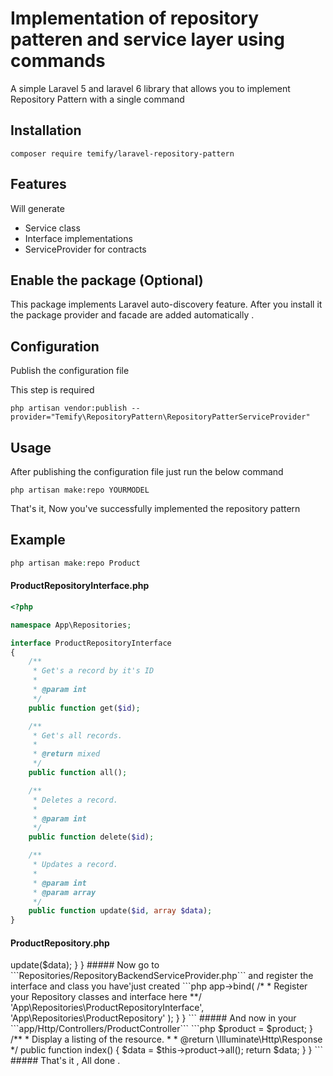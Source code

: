 # Implementation of repository patteren and service layer using commands

A simple Laravel 5 and laravel 6 library that allows you to implement Repository Pattern with a single command

## Installation

```
composer require temify/laravel-repository-pattern
```

## Features

Will generate

* Service class
* Interface implementations
* ServiceProvider for contracts

## Enable the package (Optional)

This package implements Laravel auto-discovery feature. After you install it the package provider and facade are added automatically .

## Configuration

Publish the configuration file

This step is required

```
php artisan vendor:publish --provider="Temify\RepositoryPattern\RepositoryPatterServiceProvider"
```

## Usage

After publishing the configuration file just run the below command

```
php artisan make:repo YOURMODEL
```

That's it, Now you've successfully implemented the repository pattern

## Example

```php
php artisan make:repo Product
```

#### ProductRepositoryInterface.php

```php
<?php

namespace App\Repositories;

interface ProductRepositoryInterface
{
    /**
     * Get's a record by it's ID
     *
     * @param int
     */
    public function get($id);

    /**
     * Get's all records.
     *
     * @return mixed
     */
    public function all();

    /**
     * Deletes a record.
     *
     * @param int
     */
    public function delete($id);

    /**
     * Updates a record.
     *
     * @param int
     * @param array
     */
    public function update($id, array $data);
}
```

#### ProductRepository.php

<?php

namespace App\Repositories;

use App\Models\Product;


class ProductRepository implements ProductRepositoryInterface
{
    /**
     * Get's a record by it's ID
     *
     * @param int
     * @return collection
     */
    public function get($id)
    {
        return Product::find($id);
    }

    /**
     * Get's all records.
     *
     * @return mixed
     */
    public function all()
    {
        return Product::all();
    }

    /**
     * Deletes a record.
     *
     * @param int
     */
    public function delete($id)
    {
        Product::destroy($id);
    }

    /**
     * Updates a post.
     *
     * @param int
     * @param array
     */
    public function update($id, array $data)
    {
        Product::find($id)->update($data);
    }
}

##### Now go to

```Repositories/RepositoryBackendServiceProvider.php```
and register the interface and class you have'just created

```php
<?php

namespace App\Repositories;

use Illuminate\Support\ServiceProvider;

class RepositoryBackendServiceProvider extends ServiceProvider
{

    public function register()
    {
        $this->app->bind(
            /*
            * Register your Repository classes and interface here
            **/

            'App\Repositories\ProductRepositoryInterface',
            'App\Repositories\ProductRepository'
        );
    }
}

```

##### And now in your ```app/Http/Controllers/ProductController```

```php
<?php

namespace App\Http\Controllers;

use App\Models\Product;
use App\Repositories\ProductRepositoryInterface;

class ProductController extends Controller
{
    protected $product;

    public function __construct(ProductRepositoryInterface $product)
    {
        $this->$product = $product;
    }

    /**
     * Display a listing of the resource.
     *
     * @return \Illuminate\Http\Response
     */
    public function index()
    {
        $data = $this->product->all();

        return $data;
    }
  
}
```

##### That's it , All done .
